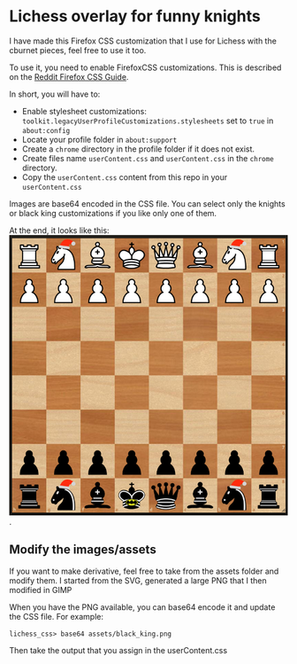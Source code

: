 # Lichess overlay for funny knights

I have made this Firefox CSS customization that I use for Lichess with
the cburnet pieces, feel free to use it too.

To use it, you need to enable FirefoxCSS customizations. This is described
on the [Reddit Firefox CSS Guide](https://www.reddit.com/r/FirefoxCSS/wiki/index/tutorials/).

In short, you will have to:

* Enable stylesheet customizations: `toolkit.legacyUserProfileCustomizations.stylesheets` set to `true` in `about:config`
* Locate your profile folder in `about:support`
* Create a `chrome` directory in the profile folder if it does not exist.
* Create files name `userContent.css` and `userContent.css` in the `chrome` directory.
* Copy the `userContent.css` content from this repo in your `userContent.css`

Images are base64 encoded in the CSS file. You can select only the knights
or black king customizations if you like only one of them.

At the end, it looks like this:
![pieces_with_customizations](./assets/pieces_with_customizations.png).

## Modify the images/assets

If you want to make derivative, feel free to take from the assets folder
and modify them. I started from the SVG, generated a large PNG that I then
modified in GIMP

When you have the PNG available, you can base64 encode it and update the CSS file.
For example:

```console
lichess_css> base64 assets/black_king.png
```

Then take the output that you assign in the userContent.css
